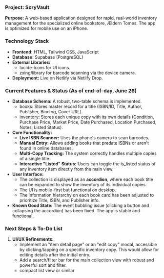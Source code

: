 ### **Project: ScryVault**

**Purpose:** A web-based application designed for rapid, real-world inventory management for the specialized online bookstore, Ældern Tomes. The app is optimized for mobile use on an iPhone.

### **Technology Stack**

* **Frontend:** HTML, Tailwind CSS, JavaScript  
* **Database:** Supabase (PostgreSQL)  
* **External Libraries:**  
  * lucide-icons for UI icons.  
  * zxing/library for barcode scanning via the device camera.  
* **Deployment:** Live on Netlify via Netlify Drop.

### **Current Features & Status (As of end-of-day, June 26\)**

* **Database Schema:** A robust, two-table schema is implemented.  
  * books: Stores master record for a title (ISBN/ID, Title, Author, Publisher, Binding, Cover URL).  
  * inventory: Stores each unique copy with its own details (Condition, Purchase Price, Market Price, Date Purchased, Location Purchased, Notes, Listed Status).  
* **Core Functionality:**  
  * **Live ISBN Scanner:** Uses the phone's camera to scan barcodes.  
  * **Manual Entry:** Allows adding books that predate ISBNs or aren't found in online databases.  
  * **Multi-Copy Tracking:** The system correctly handles multiple copies of a single title.  
  * **Interactive "Listed" Status:** Users can toggle the is\_listed status of any inventory item directly from the main view.  
* **User Interface:**  
  * The collection is displayed as an **accordion**, where each book title can be expanded to show the inventory of its individual copies.  
  * The UI is mobile-first but functional on desktop.  
  * The information hierarchy on each book card has been adjusted to prioritize Title, ISBN, and Publisher info.  
* **Known Good State:** The event bubbling issue (clicking a button and collapsing the accordion) has been fixed. The app is stable and functional.

### **Next Steps & To-Do List**
1. **UI/UX Refinements:**  
   * Implement an "item detail page" or an "edit copy" modal, accessible by clicking/tapping on a specific inventory copy. This would allow for editing details after the initial entry.  
   * Add a search/filter bar for the main collection view with robust and powerful sort and filter.
   * compact list view or similar
